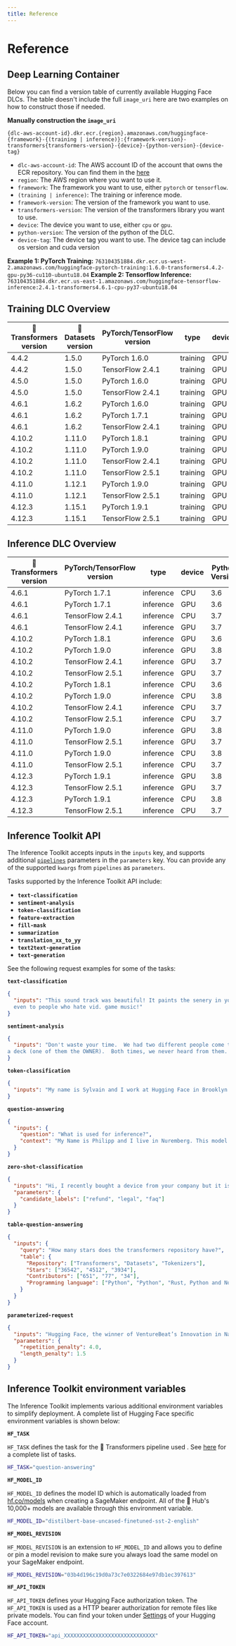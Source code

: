 ```yaml
---
title: Reference
---
```


<h1>Reference</h1>

## Deep Learning Container

Below you can find a version table of currently available Hugging Face DLCs. The table doesn't include the full `image_uri` here are two examples on how to construct those if needed.

**Manually construction the `image_uri`**

`{dlc-aws-account-id}.dkr.ecr.{region}.amazonaws.com/huggingface-{framework}-{(training | inference)}:{framework-version}-transformers{transformers-version}-{device}-{python-version}-{device-tag}`

- `dlc-aws-account-id`: The AWS account ID of the account that owns the ECR repository. You can find them in the [here](https://github.com/aws/sagemaker-python-sdk/blob/e0b9d38e1e3b48647a02af23c4be54980e53dc61/src/sagemaker/image_uri_config/huggingface.json#L21)
- `region`: The AWS region where you want to use it.
- `framework`: The framework you want to use, either `pytorch` or `tensorflow`.
- `(training | inference)`: The training or inference mode.
- `framework-version`: The version of the framework you want to use.
- `transformers-version`: The version of the transformers library you want to use.
- `device`: The device you want to use, either `cpu` or `gpu`.
- `python-version`: The version of the python of the DLC.
- `device-tag`: The device tag you want to use. The device tag can include os version and cuda version

**Example 1: PyTorch Training:**
`763104351884.dkr.ecr.us-west-2.amazonaws.com/huggingface-pytorch-training:1.6.0-transformers4.4.2-gpu-py36-cu110-ubuntu18.04`
**Example 2: Tensorflow Inference:**
`763104351884.dkr.ecr.us-east-1.amazonaws.com/huggingface-tensorflow-inference:2.4.1-transformers4.6.1-cpu-py37-ubuntu18.04`

## Training DLC Overview

| 🤗 Transformers version | 🤗 Datasets version | PyTorch/TensorFlow version | type     | device | Python Version |
| ----------------------- | ------------------- | -------------------------- | -------- | ------ | -------------- |
| 4.4.2                   | 1.5.0               | PyTorch 1.6.0              | training | GPU    | 3.6            |
| 4.4.2                   | 1.5.0               | TensorFlow 2.4.1           | training | GPU    | 3.7            |
| 4.5.0                   | 1.5.0               | PyTorch 1.6.0              | training | GPU    | 3.6            |
| 4.5.0                   | 1.5.0               | TensorFlow 2.4.1           | training | GPU    | 3.7            |
| 4.6.1                   | 1.6.2               | PyTorch 1.6.0              | training | GPU    | 3.6            |
| 4.6.1                   | 1.6.2               | PyTorch 1.7.1              | training | GPU    | 3.6            |
| 4.6.1                   | 1.6.2               | TensorFlow 2.4.1           | training | GPU    | 3.7            |
| 4.10.2                  | 1.11.0              | PyTorch 1.8.1              | training | GPU    | 3.6            |
| 4.10.2                  | 1.11.0              | PyTorch 1.9.0              | training | GPU    | 3.8            |
| 4.10.2                  | 1.11.0              | TensorFlow 2.4.1           | training | GPU    | 3.7            |
| 4.10.2                  | 1.11.0              | TensorFlow 2.5.1           | training | GPU    | 3.7            |
| 4.11.0                  | 1.12.1              | PyTorch 1.9.0              | training | GPU    | 3.8            |
| 4.11.0                  | 1.12.1              | TensorFlow 2.5.1           | training | GPU    | 3.7            |
| 4.12.3                  | 1.15.1              | PyTorch 1.9.1              | training | GPU    | 3.8            |
| 4.12.3                  | 1.15.1              | TensorFlow 2.5.1           | training | GPU    | 3.7            |

## Inference DLC Overview

| 🤗 Transformers version | PyTorch/TensorFlow version | type      | device | Python Version |
| ----------------------- | -------------------------- | --------- | ------ | -------------- |
| 4.6.1                   | PyTorch 1.7.1              | inference | CPU    | 3.6            |
| 4.6.1                   | PyTorch 1.7.1              | inference | GPU    | 3.6            |
| 4.6.1                   | TensorFlow 2.4.1           | inference | CPU    | 3.7            |
| 4.6.1                   | TensorFlow 2.4.1           | inference | GPU    | 3.7            |
| 4.10.2                  | PyTorch 1.8.1              | inference | GPU    | 3.6            |
| 4.10.2                  | PyTorch 1.9.0              | inference | GPU    | 3.8            |
| 4.10.2                  | TensorFlow 2.4.1           | inference | GPU    | 3.7            |
| 4.10.2                  | TensorFlow 2.5.1           | inference | GPU    | 3.7            |
| 4.10.2                  | PyTorch 1.8.1              | inference | CPU    | 3.6            |
| 4.10.2                  | PyTorch 1.9.0              | inference | CPU    | 3.8            |
| 4.10.2                  | TensorFlow 2.4.1           | inference | CPU    | 3.7            |
| 4.10.2                  | TensorFlow 2.5.1           | inference | CPU    | 3.7            |
| 4.11.0                  | PyTorch 1.9.0              | inference | GPU    | 3.8            |
| 4.11.0                  | TensorFlow 2.5.1           | inference | GPU    | 3.7            |
| 4.11.0                  | PyTorch 1.9.0              | inference | CPU    | 3.8            |
| 4.11.0                  | TensorFlow 2.5.1           | inference | CPU    | 3.7            |
| 4.12.3                  | PyTorch 1.9.1              | inference | GPU    | 3.8            |
| 4.12.3                  | TensorFlow 2.5.1           | inference | GPU    | 3.7            |
| 4.12.3                  | PyTorch 1.9.1              | inference | CPU    | 3.8            |
| 4.12.3                  | TensorFlow 2.5.1           | inference | CPU    | 3.7            |

## Inference Toolkit API

The Inference Toolkit accepts inputs in the `inputs` key, and supports additional [`pipelines`](https://huggingface.co/transformers/main_classes/pipelines.html) parameters in the `parameters` key. You can provide any of the supported `kwargs` from `pipelines` as `parameters`.

Tasks supported by the Inference Toolkit API include:

- **`text-classification`**
- **`sentiment-analysis`**
- **`token-classification`**
- **`feature-extraction`**
- **`fill-mask`**
- **`summarization`**
- **`translation_xx_to_yy`**
- **`text2text-generation`**
- **`text-generation`**

See the following request examples for some of the tasks:

**`text-classification`**

```json
{
  "inputs": "This sound track was beautiful! It paints the senery in your mind so well I would recomend it
  even to people who hate vid. game music!"
}
```

**`sentiment-analysis`**

```json
{
  "inputs": "Don't waste your time.  We had two different people come to our house to give us estimates for
a deck (one of them the OWNER).  Both times, we never heard from them.  Not a call, not the estimate, nothing."
}
```

**`token-classification`**

```json
{
  "inputs": "My name is Sylvain and I work at Hugging Face in Brooklyn."
}
```

**`question-answering`**

```json
{
  "inputs": {
    "question": "What is used for inference?",
    "context": "My Name is Philipp and I live in Nuremberg. This model is used with sagemaker for inference."
  }
}
```

**`zero-shot-classification`**

```json
{
  "inputs": "Hi, I recently bought a device from your company but it is not working as advertised and I would like to get reimbursed!",
  "parameters": {
    "candidate_labels": ["refund", "legal", "faq"]
  }
}
```

**`table-question-answering`**

```json
{
  "inputs": {
    "query": "How many stars does the transformers repository have?",
    "table": {
      "Repository": ["Transformers", "Datasets", "Tokenizers"],
      "Stars": ["36542", "4512", "3934"],
      "Contributors": ["651", "77", "34"],
      "Programming language": ["Python", "Python", "Rust, Python and NodeJS"]
    }
  }
}
```

**`parameterized-request`**

```json
{
  "inputs": "Hugging Face, the winner of VentureBeat’s Innovation in Natural Language Process/Understanding Award for 2021, is looking to level the playing field. The team, launched by Clément Delangue and Julien Chaumond in 2016, was recognized for its work in democratizing NLP, the global market value for which is expected to hit $35.1 billion by 2026. This week, Google’s former head of Ethical AI Margaret Mitchell joined the team.",
  "parameters": {
    "repetition_penalty": 4.0,
    "length_penalty": 1.5
  }
}
```

## Inference Toolkit environment variables

The Inference Toolkit implements various additional environment variables to simplify deployment. A complete list of Hugging Face specific environment variables is shown below:

**`HF_TASK`**

`HF_TASK` defines the task for the 🤗 Transformers pipeline used . See [here](https://huggingface.co/transformers/main_classes/pipelines.html) for a complete list of tasks.

```bash
HF_TASK="question-answering"
```

**`HF_MODEL_ID`**

`HF_MODEL_ID` defines the model ID which is automatically loaded from [hf.co/models](https://huggingface.co/models) when creating a SageMaker endpoint. All of the 🤗 Hub's 10,000+ models are available through this environment variable.

```bash
HF_MODEL_ID="distilbert-base-uncased-finetuned-sst-2-english"
```

**`HF_MODEL_REVISION`**

`HF_MODEL_REVISION` is an extension to `HF_MODEL_ID` and allows you to define or pin a model revision to make sure you always load the same model on your SageMaker endpoint.

```bash
HF_MODEL_REVISION="03b4d196c19d0a73c7e0322684e97db1ec397613"
```

**`HF_API_TOKEN`**

`HF_API_TOKEN` defines your Hugging Face authorization token. The `HF_API_TOKEN` is used as a HTTP bearer authorization for remote files like private models. You can find your token under [Settings](https://huggingface.co/settings/tokens) of your Hugging Face account.

```bash
HF_API_TOKEN="api_XXXXXXXXXXXXXXXXXXXXXXXXXXXXX"
```
